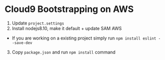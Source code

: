 # Cloud9 Bootstrapping on AWS

1. Update `project.settings`
2. Install nodejs8.10, make it default + update SAM AWS
  * If you are working on a existing project simply run `npm install eslint --save-dev`
3. Copy `package.json` and run `npm install` command

